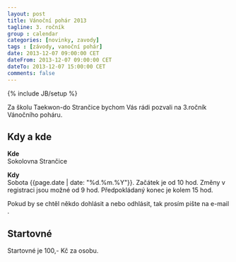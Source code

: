```yaml
---
layout: post
title: Vánoční pohár 2013
tagline: 3. ročník
group : calendar
categories: [novinky, zavody]
tags : [závody, vanoční pohár]
date: 2013-12-07 09:00:00 CET
dateFrom: 2013-12-07 09:00:00 CET
dateTo: 2013-12-07 15:00:00 CET
comments: false
---
```

{% include JB/setup %}

Za školu Taekwon-do Strančice bychom Vás rádi pozvali na 3.ročník Vánočního poháru.

## Kdy a kde

**Kde**  
Sokolovna Strančice

**Kdy**  
Sobota {{page.date | date: "%d.%m.%Y"}}. Začátek je od 10 hod. Změny v registraci jsou možné od 9 hod. Předpokládaný konec je kolem 15 hod.

Pokud by se chtěl někdo dohlásit a nebo odhlásit, tak prosím pište na e-mail <a href="mailto:skola@taekwondow-strancice"></a>.

## Startovné

Startovné je 100,- Kč za osobu.
